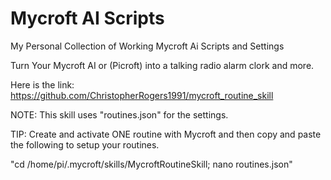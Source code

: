 # Mycroft AI Scripts

My Personal Collection of Working Mycroft Ai Scripts and Settings

Turn Your Mycroft AI or (Picroft) into a talking radio alarm clork and more.

Here is the link: https://github.com/ChristopherRogers1991/mycroft_routine_skill

NOTE: This skill uses "routines.json" for the settings.

TIP: Create and activate ONE routine with Mycroft and then copy and paste the following to setup your routines.

"cd /home/pi/.mycroft/skills/MycroftRoutineSkill; nano routines.json"
